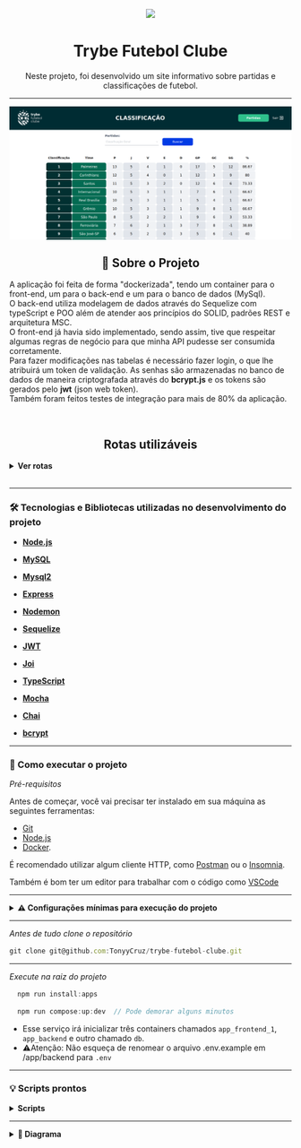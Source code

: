 
<p align="center"> 
  <img height="100" src="app/frontend/src/images/positive_logo.png"/>
  <h1 align="center">Trybe Futebol Clube</h1>
</p>

<p align="center">Neste projeto, foi desenvolvido um site informativo sobre partidas e classificações de futebol.</p>

---

  <img align="center" src="app/frontend/src/images/front-example.png"/>


<br>

<h2 align="center">📃 Sobre o Projeto</h2>

<p align="left">
  A aplicação foi feita de forma "dockerizada", tendo um container para o front-end, um para o back-end e um para o banco de dados (MySql).
  <br>
  O back-end utiliza modelagem de dados através do Sequelize com typeScript e POO além de atender aos princípios do SOLID, padrões REST e arquitetura MSC.
  <br>
  O front-end já havia sido implementado, sendo assim, tive que respeitar algumas regras de negócio para que minha API pudesse ser consumida corretamente.
  <br>
  Para fazer modificações nas tabelas é necessário fazer login, o que lhe atribuirá um token de validação.
  As senhas são armazenadas no banco de dados de maneira criptografada através do <b>bcrypt.js</b> e os tokens são gerados pelo <b>jwt</b> (json web token).
  <br>
  Também foram feitos testes de integração para mais de 80% da aplicação.
</p>

<br>

<h2 align="center">Rotas utilizáveis</h2>

<details>
  <summary><strong>Ver rotas</strong></summary><br />
  
  
- POST `/login` para fazer login e receber um token. Utilize um body nesse formato:

```jsx
  {
  "email": "admin@admin.com",
  "password": "secret_admin"
  }
```
  
---
  
- POST `/matches` para criar uma nova partida. Utilize um body nesse formato:

```jsx
{
  "homeTeam": 16, // O valor deve ser o id do time
  "homeTeamGoals": 2,
  "awayTeam": 8,  // O valor deve ser o id do time
  "awayTeamGoals": 2,
  "inProgress": true,
}
```

---

- GET `/login/validate` deverá ter um `header` com parâmetro `authorization`, onde ficará armazenado o `token` gerado no login, retorna a role do usuário .

---

- GET `/teams` retorna todos os times.

---

- GET `/teams/:id` retornar dados de um time específico.

---
  
- GET `/matches` retorna dados de todas as partidas.

---

- GET `/matches/search?inProgress=true` retorna dados das partidas em andamento.

---
  
- GET `/matches/search?inProgress=false` retorna dados das partidas finalizadas.

---
  
- GET `/leaderboard` retorna a classificação geral dos times.

---
  
- GET `/leaderboard/home` retorna a classificações dos times da casa.

---
  
- GET `/leaderboard/away` retorna a classificações dos times fora de casa.

---

- PATCH `/matches/:id/finish` para atualizar a partida com o <b>id</b> correspondente para finalizada.

---
  
- PATCH `/matches/:id` para atualizar o saldo de gols da partida com o <b>id</b> correspondente. Utilize um body nesse formato:
  
```jsx
{
  "homeTeamGoals": 2,
  "awayTeamGoals": 1
}
```

</details>

<br>

---

### 🛠 Tecnologias e Bibliotecas utilizadas no desenvolvimento do projeto

- **[Node.js](https://nodejs.org/en/)**

- **[MySQL](https://www.mysql.com/products/workbench/)**

- **[Mysql2](https://www.npmjs.com/package/mysql2)**

- **[Express](http://expressjs.com/pt-br/)**

- **[Nodemon](https://www.npmjs.com/package/nodemon)**
  
- **[Sequelize](https://sequelize.org/)**
  
- **[JWT](https://jwt.io/introduction)**
  
- **[Joi](https://www.npmjs.com/package/joi)**

- **[TypeScript](https://www.typescriptlang.org/pt/)**

- **[Mocha](https://mochajs.org/)**

- **[Chai](https://www.chaijs.com/)**

- **[bcrypt](https://www.npmjs.com/package/bcrypt)**

---

### 🚀 Como executar o projeto

_Pré-requisitos_

Antes de começar, você vai precisar ter instalado em sua máquina as seguintes ferramentas:
- [Git](https://git-scm.com)
- [Node.js](https://nodejs.org/en/)
- [Docker](https://docs.docker.com/get-docker/).


É recomendado utilizar algum cliente HTTP, como [Postman](https://www.postman.com/) ou o [Insomnia](https://insomnia.rest/download).

Também é bom ter um editor para trabalhar com o código como [VSCode](https://code.visualstudio.com/)

---

<details>
<summary><strong> ⚠️ Configurações mínimas para execução do projeto</strong></summary><br />

Na sua máquina você deve ter:

 - Sistema Operacional Distribuição Unix
 - Node versão 16
 - Docker
 - Docker-compose versão >=1.29.2

➡️ O `node` deve ter versão igual ou superior à `16.14.0 LTS`:
  - Para instalar o nvm, [acesse esse link](https://github.com/nvm-sh/nvm#installing-and-updating);
  - Rode os comandos abaixo para instalar a versão correta de `node` e usá-la:
    - `nvm install 16.14 --lts`
    - `nvm use 16.14`
    - `nvm alias default 16.14`

➡️ O`docker-compose` deve ter versão igual ou superior à`ˆ1.29.2`:
  * Use esse [link de referência para realizar a instalação corretamente no ubuntu](https://app.betrybe.com/learn/course/5e938f69-6e32-43b3-9685-c936530fd326/module/94d0e996-1827-4fbc-bc24-c99fb592925b/section/5987fa2d-0d04-45b2-9d91-1c2ffce09862/day/2f1a5c4d-74b1-488a-8d9b-408682c93724/lesson/b883b81d-21f6-4b60-aa62-8508f6017ea0
);
  * Acesse o [link da documentação oficial com passos para desinstalar] (https://docs.docker.com/compose/install/#uninstallation) caso necessário.

</details>

---

_Antes de tudo clone o repositório_

```jsx
git clone git@github.com:TonyyCruz/trybe-futebol-clube.git
```

---

_Execute na raiz do projeto_

```jsx
  npm run install:apps
```

```jsx
  npm run compose:up:dev  // Pode demorar alguns minutos
```

- Esse serviço irá inicializar três containers chamados `app_frontend_1`, `app_backend` e outro chamado `db`.
-  ⚠️Atenção: Não esqueça de renomear o arquivo .env.example em /app/backend para `.env`
  
---

### 💡 Scripts prontos
<details>
  <summary><strong>Scripts</strong></summary><br />
  
  - Iniciar a aplicação padrão:
  ```sh
    npm compose:up
  ```

  - Finalizar a aplicação padrão:
  ```sh
    npm compose:down
  ```
  
  - Iniciar a aplicação com nodemon:
  ```sh
    npm run compose:up:dev
  ```
  
  - Finalizar a aplicação com nodemon:
  ```sh
    npm run compose:up:dev
  ```
  
  - Resetar o banco de dados, precisa estar em app/backend:
  ```sh
    npm run db:reset
  ```
  
  - Testes de integração, precisa estar em app/backend:
  ```sh
    npm test
  ```

  <br />
</details>

---

<details>
  <summary><strong>🎲 Diagrama</strong></summary><br />
  <img src="app/frontend/src/images/er-diagram.png"/>
</details>
